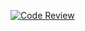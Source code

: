 [![Code Review](https://github.com/GeniePrinie/social-media-client/actions/workflows/gpt.yml/badge.svg)](https://github.com/GeniePrinie/social-media-client/actions/workflows/gpt.yml)
